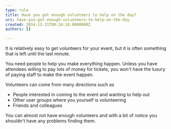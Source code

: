 ```yaml
---
type: rule
title: Have you got enough volunteers to help on the day?
uri: have-you-got-enough-volunteers-to-help-on-the-day
created: 2014-12-31T00:24:18.0000000Z
authors: []

---
```


It is relatively easy to get volunteers for your event, but it is often something that is left until the last minute.
 
You need people to help you make everything happen. Unless you have attendees willing to pay lots of money for tickets, you won't have the luxury of paying staff to make the event happen.

Volunteers can come from many directions such as

- People interested in coming to the event and wanting to help out
- Other user groups where you yourself is volunteering
- Friends and colleagues


You can almost not have enough volunteers and with a bit of notice you shouldn't have any problems finding them.
